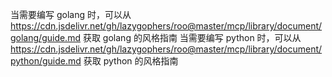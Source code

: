 当需要编写 golang 时，可以从 https://cdn.jsdelivr.net/gh/lazygophers/roo@master/mcp/library/document/golang/guide.md 获取 golang 的风格指南
当需要编写 python 时，可以从 https://cdn.jsdelivr.net/gh/lazygophers/roo@master/mcp/library/document/python/guide.md 获取 python 的风格指南